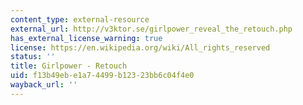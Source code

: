 ```yaml
---
content_type: external-resource
external_url: http://v3ktor.se/girlpower_reveal_the_retouch.php
has_external_license_warning: true
license: https://en.wikipedia.org/wiki/All_rights_reserved
status: ''
title: Girlpower - Retouch
uid: f13b49eb-e1a7-4499-b123-23bb6c04f4e0
wayback_url: ''
---
```

